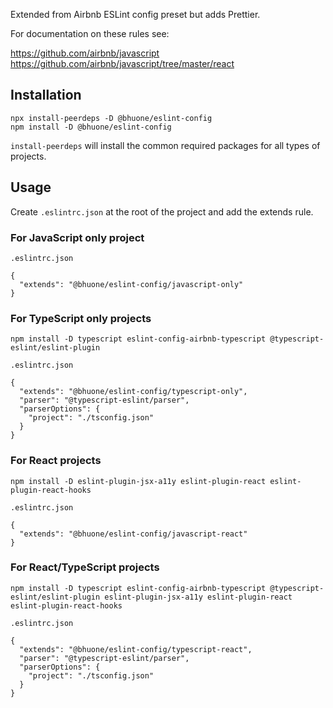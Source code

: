 Extended from Airbnb ESLint config preset but adds Prettier.

For documentation on these rules see:

https://github.com/airbnb/javascript
https://github.com/airbnb/javascript/tree/master/react

## Installation

```
npx install-peerdeps -D @bhuone/eslint-config
npm install -D @bhuone/eslint-config
```

`install-peerdeps` will install the common required packages for all types of projects.

## Usage

Create `.eslintrc.json` at the root of the project and add the extends rule.

### For JavaScript only project

`.eslintrc.json`

```
{
  "extends": "@bhuone/eslint-config/javascript-only"
}
```

### For TypeScript only projects

```
npm install -D typescript eslint-config-airbnb-typescript @typescript-eslint/eslint-plugin
```

`.eslintrc.json`

```
{
  "extends": "@bhuone/eslint-config/typescript-only",
  "parser": "@typescript-eslint/parser",
  "parserOptions": {
    "project": "./tsconfig.json"
  }
}
```

### For React projects

```
npm install -D eslint-plugin-jsx-a11y eslint-plugin-react eslint-plugin-react-hooks
```

`.eslintrc.json`

```
{
  "extends": "@bhuone/eslint-config/javascript-react"
}
```

### For React/TypeScript projects

```
npm install -D typescript eslint-config-airbnb-typescript @typescript-eslint/eslint-plugin eslint-plugin-jsx-a11y eslint-plugin-react eslint-plugin-react-hooks
```

`.eslintrc.json`

```
{
  "extends": "@bhuone/eslint-config/typescript-react",
  "parser": "@typescript-eslint/parser",
  "parserOptions": {
    "project": "./tsconfig.json"
  }
}
```
